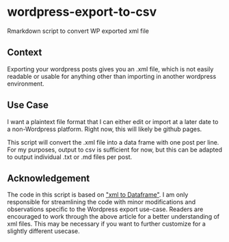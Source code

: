 # wordpress-export-to-csv
Rmarkdown script to convert WP exported xml file

## Context

Exporting your wordpress posts gives you an .xml file, which is not easily readable or usable for anything other than importing in another wordpress environment.

## Use Case
I want a plaintext file format that I can either edit or import at a later date to a non-Wordpress platform. Right now, this will likely be github pages.

This script will convert the .xml file into a data frame with one post per line.
For my purposes, output to csv is sufficient for now, but this can be adapted to output individual .txt or .md files per post. 

## Acknowledgement
The code in this script is based on ["xml to Dataframe"](https://urbandatapalette.com/post/2021-03-xml-dataframe-r/).
I am only responsible for streamlining the code with minor modifications and observations specific to the Wordpress export use-case.
Readers are encouraged to work through the above article for a better understanding of xml files. 
This may be necessary if you want to further customize for a slightly different usecase.

